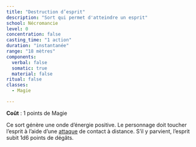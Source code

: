 ```yaml
---
title: "Destruction d’esprit"
description: "Sort qui permet d'atteindre un esprit"
school: Nécromancie
level: 0
concentration: false
casting_time: "1 action"
duration: "instantanée"
range: "18 mètres"
components:
  verbal: false
  somatic: true
  material: false
ritual: false
classes:
  - Magie

---
```

**Coût** : 1 points de Magie  

Ce sort génère une onde d’énergie positive. Le personnage doit toucher l’esprit à l’aide d’une [attaque](/combattre/#jets-d-attaque) de contact à distance. S’il y parvient, l’esprit subit 1d6 points de dégâts.  
